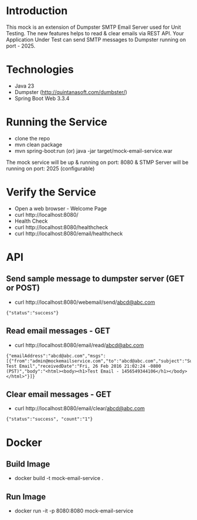 # Introduction

This mock is an extension of Dumpster SMTP Email Server used for Unit Testing. The new features helps to read & clear emails via REST API. Your Application Under Test can send SMTP messages to Dumpster running on port - 2025.

# Technologies

- Java 23
- Dumpster (http://quintanasoft.com/dumbster/)
- Spring Boot Web 3.3.4

# Running the Service

- clone the repo
- mvn clean package
- mvn spring-boot:run (or) java -jar target/mock-email-service.war

The mock service will be up & running on port: 8080 & STMP Server will be running on port: 2025 (configurable)

# Verify the Service

- Open a web browser - Welcome Page
- curl http://localhost:8080/
- Health Check
- curl http://localhost:8080/healthcheck
- curl http://localhost:8080/email/healthcheck

# API

## Send sample message to dumpster server (GET or POST)
- curl http://localhost:8080/webemail/send/abcd@abc.com
````
{"status":"success"}
````

## Read email messages - GET
- curl http://localhost:8080/email/read/abcd@abc.com

````
{"emailAddress":"abcd@abc.com","msgs":[{"from":"admin@mockemailservice.com","to":"abcd@abc.com","subject":"Subject: Test Email","receivedDate":"Fri, 26 Feb 2016 21:02:24 -0800 (PST)","body":"<html><body><h1>Test Email - 1456549344106</h1></body></html>"}]}
````

## Clear email messages - GET
- curl http://localhost:8080/email/clear/abcd@abc.com
````
{"status":"success", "count":"1"}
````

# Docker

## Build Image
- docker build -t mock-email-service .

## Run Image
- docker run -it -p 8080:8080   mock-email-service

